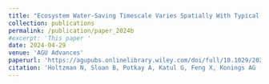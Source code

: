 ```yaml
---
title: "Ecosystem Water-Saving Timescale Varies Spatially With Typical Drydown Length"
collection: publications
permalink: /publication/paper_2024b
#excerpt: 'This paper '
date: 2024-04-29
venue: 'AGU Advances'
paperurl: 'https://agupubs.onlinelibrary.wiley.com/doi/full/10.1029/2023AV001113'
citation: 'Holtzman N, Sloan B, Potkay A, Katul G, Feng X, Konings AG (2024). Ecosystem Water-Saving Timescale Varies Spatially With Typical Drydown Length. AGU Advances.'
---
```

